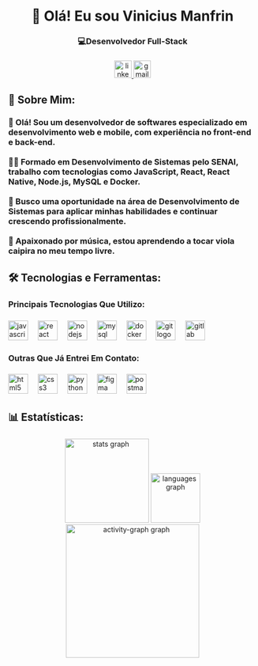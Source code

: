 <h1 align="center">👋 Olá! Eu sou Vinicius Manfrin</h1>

###

<h3 align="center">💻Desenvolvedor Full-Stack</h3>

###

<div align="center">
  <a href="https://www.linkedin.com/in/viniciusmanfrin/" target="_blank">
    <img src="https://img.shields.io/static/v1?message=viniciusmanfrin&logo=linkedin&label=&color=0077B5&logoColor=white&labelColor=&style=for-the-badge" height="35" alt="linkedin logo"  />
  </a>
  <a href="mailto:vinizamara@gmail.com" target="_blank">
    <img src="https://img.shields.io/static/v1?message=vinizamara@gmail.com&logo=gmail&label=&color=D14836&logoColor=white&labelColor=&style=for-the-badge" height="35" alt="gmail logo"  />
  </a>
</div>

###

<h2 align="left">🚀 Sobre Mim:</h2>

###

<h3 align="left">👋 Olá! Sou um desenvolvedor de softwares especializado em desenvolvimento web e mobile, com experiência no front-end e back-end.<br><br>👨‍🎓 Formado em Desenvolvimento de Sistemas pelo SENAI, trabalho com tecnologias como JavaScript, React, React Native, Node.js, MySQL e Docker.<br><br>🎯 Busco uma oportunidade na área de Desenvolvimento de Sistemas para aplicar minhas habilidades e continuar crescendo profissionalmente.<br><br>🎵 Apaixonado por música, estou aprendendo a tocar viola caipira no meu tempo livre.</h3>

###

<h2 align="left">🛠️ Tecnologias e Ferramentas:</h2>

###

<h3 align="left">Principais Tecnologias Que Utilizo:</h3>

###

<div align="left">
  <img src="https://skillicons.dev/icons?i=js" height="40" alt="javascript logo"  />
  <img width="12" />
  <img src="https://skillicons.dev/icons?i=react" height="40" alt="react logo"  />
  <img width="12" />
  <img src="https://skillicons.dev/icons?i=nodejs" height="40" alt="nodejs logo"  />
  <img width="12" />
  <img src="https://skillicons.dev/icons?i=mysql" height="40" alt="mysql logo"  />
  <img width="12" />
  <img src="https://skillicons.dev/icons?i=docker" height="40" alt="docker logo"  />
  <img width="12" />
  <img src="https://skillicons.dev/icons?i=git" height="40" alt="git logo"  />
  <img width="12" />
  <img src="https://skillicons.dev/icons?i=gitlab" height="40" alt="gitlab logo"  />
</div>

###

<h3 align="left">Outras Que Já Entrei Em Contato:</h3>

###

<div align="left">
  <img src="https://skillicons.dev/icons?i=html" height="40" alt="html5 logo"  />
  <img width="12" />
  <img src="https://skillicons.dev/icons?i=css" height="40" alt="css3 logo"  />
  <img width="12" />
  <img src="https://skillicons.dev/icons?i=py" height="40" alt="python logo"  />
  <img width="12" />
  <img src="https://skillicons.dev/icons?i=figma" height="40" alt="figma logo"  />
  <img width="12" />
  <img src="https://skillicons.dev/icons?i=postman" height="40" alt="postman logo"  />
</div>

###

<h2 align="left">📊 Estatísticas:</h2>

###

<div align="center">
  <img src="https://github-readme-stats.vercel.app/api?username=vinizamara&hide_title=false&hide_rank=false&show_icons=true&include_all_commits=true&count_private=true&disable_animations=false&theme=vue-dark&locale=en&hide_border=false&order=1" height="170" alt="stats graph"  />
  <img src="https://github-readme-stats.vercel.app/api/top-langs?username=vinizamara&locale=en&hide_title=false&layout=compact&card_width=320&langs_count=5&theme=vue-dark&hide_border=false&order=2" height="100" alt="languages graph"  />
  <img src="https://github-readme-activity-graph.vercel.app/graph?username=vinizamara&radius=16&theme=vue&area=true&order=5&hide_border=true" height="270" alt="activity-graph graph"  />
</div>

###
